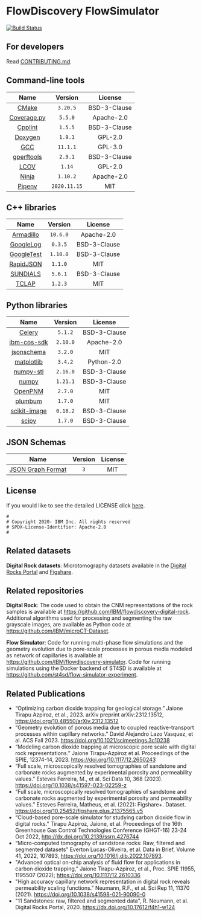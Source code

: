 FlowDiscovery FlowSimulator
=======================

[![Build Status](https://app.travis-ci.com/IBM/flowdiscovery-simulator.svg?branch=master)](https://app.travis-ci.com/IBM/flowdiscovery-simulator)

For developers
--------------

Read [CONTRIBUTING.md](CONTRIBUTING.md).

Command-line tools
------------------

| Name                                                    | Version      | License      |
|:-------------------------------------------------------:|:------------:|:------------:|
| [CMake](https://cmake.org)                              | `3.20.5`     | BSD-3-Clause |
| [Coverage.py](https://coverage.readthedocs.io)          | `5.5.0`      | Apache-2.0   |
| [Cpplint](https://github.com/cpplint/cpplint)           | `1.5.5`      | BSD-3-Clause |
| [Doxygen](http://www.doxygen.org)                       | `1.9.1`      | GPL-2.0      |
| [GCC](https://gcc.gnu.org)                              | `11.1.1`     | GPL-3.0      |
| [gperftools](https://github.com/gperftools/gperftools)  | `2.9.1`      | BSD-3-Clause |
| [LCOV](http://ltp.sourceforge.net/coverage)             | `1.14`       | GPL-2.0      |
| [Ninja](https://ninja-build.org)                        | `1.10.2`     | Apache-2.0   |
| [Pipenv](https://pipenv.pypa.io)                        | `2020.11.15` | MIT          |

C++ libraries
-------------

| Name                                                | Version   | License      |
|:---------------------------------------------------:|:---------:|:------------:|
| [Armadillo](http://arma.sourceforge.net)            | `10.6.0`  | Apache-2.0   |
| [GoogleLog](https://github.com/google/glog)         | `0.3.5`   | BSD-3-Clause |
| [GoogleTest](https://github.com/google/googletest)  | `1.10.0`  | BSD-3-Clause |
| [RapidJSON](http://rapidjson.org)                   | `1.1.0`   | MIT          |
| [SUNDIALS](https://github.com/LLNL/sundials)        | `5.6.1`   | BSD-3-Clause |
| [TCLAP](http://tclap.sourceforge.net)               | `1.2.3`   | MIT          |

Python libraries
----------------

| Name                                                                      | Version  | License      |
|:-------------------------------------------------------------------------:|:--------:|:------------:|
| [Celery](http://www.celeryproject.org)                                    | `5.1.2`  | BSD-3-Clause |
| [ibm-cos-sdk](https://github.com/ibm/ibm-cos-sdk-python/)                 | `2.10.0` | Apache-2.0   |
| [jsonschema](https://github.com/Julian/jsonschema)                        | `3.2.0`  | MIT          |
| [matplotlib](http://matplotlib.org)                                       | `3.4.2`  | Python-2.0   |
| [numpy-stl](https://github.com/WoLpH/numpy-stl)                           | `2.16.0` | BSD-3-Clause |
| [numpy](http://www.numpy.org)                                             | `1.21.1` | BSD-3-Clause |
| [OpenPNM](http://openpnm.org)                                             | `2.7.0`  | MIT          |
| [plumbum](https://plumbum.readthedocs.io)                                 | `1.7.0`  | MIT          |
| [scikit-image](http://scikit-image.org)                                   | `0.18.2` | BSD-3-Clause |
| [scipy](https://www.scipy.org)                                            | `1.7.0`  | BSD-3-Clause |

JSON Schemas
------------

| Name                                                | Version   | License      |
|:---------------------------------------------------:|:---------:|:------------:|
| [JSON Graph Format](http://jsongraphformat.info/)   | `3`       | MIT          |

License
------------

<!-- All source files must include a Copyright and License header. The SPDX license header is
preferred because it can be easily scanned. -->

If you would like to see the detailed LICENSE click [here](LICENSE).

```text
#
# Copyright 2020- IBM Inc. All rights reserved
# SPDX-License-Identifier: Apache-2.0
#
```

Related datasets
------------

**Digital Rock datasets**: Microtomography datasets available in the [Digital Rocks Portal](https://dx.doi.org/10.17612/f4h1-w124) and [Figshare](https://doi.org/10.25452/figshare.plus.21375565).

Related repositories
------------

**Digital Rock**: The code used to obtain the CNM representations of the rock samples is available at <https://github.com/IBM/flowdiscovery-digital-rock>. Additional algorithms used for processing and segmenting the raw grayscale images, are available as Python code at <https://github.com/IBM/microCT-Dataset>.
 
**Flow Simulator**: Code for running multi-phase flow simulations and the geometry evolution due to pore-scale processes in porous media modeled as network of capillaries is available at <https://github.com/IBM/flowdiscovery-simulator>. Code for running simulations using the Docker backend of ST4SD is available at <https://github.com/st4sd/flow-simulator-experiment>.

Related Publications
------------
* “Optimizing carbon dioxide trapping for geological storage.” Jaione Tirapu Azpiroz, et al., 2023. arXiv preprint arXiv:2312.13512, <https://doi.org/10.48550/arXiv.2312.13512>
* “Geometry evolution of porous media due to coupled reactive-transport processes within capillary networks.” David Alejandro Lazo Vasquez, et al. ACS Fall 2023. <https://doi.org/10.1021/scimeetings.3c10238>
* “Modeling carbon dioxide trapping at microscopic pore scale with digital rock representations.” Jaione Tirapu-Azpiroz et al. Proceedings of the SPIE, 12374-14, 2023. <https://doi.org/10.1117/12.2650243>
* “Full scale, microscopically resolved tomographies of sandstone and carbonate rocks augmented by experimental porosity and permeability values.” Esteves Ferreira, M., et al. Sci Data 10, 368 (2023). <https://doi.org/10.1038/s41597-023-02259-z>
* “Full scale, microscopically resolved tomographies of sandstone and carbonate rocks augmented by experimental porosity and permeability values.” Esteves Ferreira, Matheus, et al. (2022): Figshare+. Dataset. <https://doi.org/10.25452/figshare.plus.21375565.v5>
* “Cloud-based pore-scale simulator for studying carbon dioxide flow in digital rocks.” Tirapu Azpiroz, Jaione, et al. Proceedings of the 16th Greenhouse Gas Control Technologies Conference (GHGT-16) 23-24 Oct 2022,  <http://dx.doi.org/10.2139/ssrn.4276744>
* “Micro-computed tomography of sandstone rocks: Raw, filtered and segmented datasets” Everton Lucas-Oliveira, et al. Data in Brief, Volume 41, 2022, 107893, <https://doi.org/10.1016/j.dib.2022.107893>.
* "Advanced optical on-chip analysis of fluid flow for applications in carbon dioxide trapping," Jaione Tirapu-Azpiroz, et al., Proc. SPIE 11955, 1195507 (2022); <https://doi.org/10.1117/12.2610336>
* "High accuracy capillary network representation in digital rock reveals permeability scaling functions.” Neumann, R.F., et al. Sci Rep 11, 11370 (2021). <https://doi.org/10.1038/s41598-021-90090-0>
* "11 Sandstones: raw, filtered and segmented data", R. Neumann, et al. Digital Rocks Portal, 2020. <https://dx.doi.org/10.17612/f4h1-w124>
